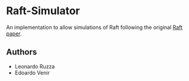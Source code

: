 # Raft-Simulator

An implementation to allow simulations of Raft following the original [Raft paper](https://raft.github.io/raft.pdf).

## Authors 
- Leonardo Ruzza
- Edoardo Venir
